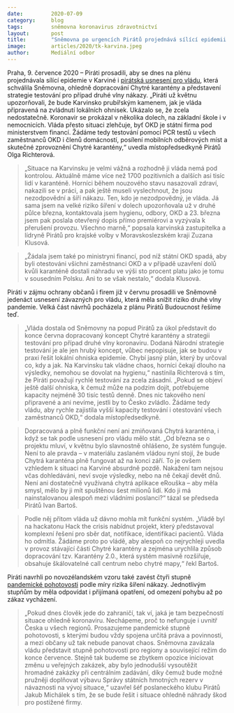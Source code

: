 ```yaml
---
date:         2020-07-09
category:     blog
tags:         sněmovna koronavirus zdravotnictví
layout:       post
title:        "Sněmovna po urgencích Pirátů projednává sílící epidemii v Karviné i selhání vlády ohledně Chytré karantény a testování nakažených"
image:        articles/2020/tk-karvina.jpeg
author:       Mediální odbor
---   
```




Praha, 9. července 2020 – Piráti prosadili, aby se dnes na plénu projednávala sílící epidemie v Karviné i [pirátská usnesení pro vládu](https://www.pirati.cz/tiskove-zpravy/pirati-prosadili-jedenact-usneseni-k-reseni-koronakrize.html), která schválila Sněmovna, ohledně dopracování Chytré karantény a představení strategie testování pro případ druhé vlny nákazy. „Piráti už květnu upozorňovali, že bude Karvinsko prubířským kamenem, jak je vláda připravená na zvládnutí lokálních ohnisek. Ukázalo se, že zcela nedostatečně. Koronavir se prokázal v několika dolech, na základní škole i v nemocnicích. Vláda přesto situaci zlehčuje, byť OKD je státní firma pod ministerstvem financí. Žádáme tedy testování pomocí PCR testů u všech zaměstnanců OKD i členů domácností, posílení mobilních odběrových míst a skutečné zprovoznění Chytré karantény,“ uvedla místopředsedkyně Pirátů Olga Richterová.

 

> „Situace na Karvinsku je velmi vážná a rozhodně ji vláda nemá pod kontrolou. Aktuálně máme více než 1700 pozitivních a dalších asi tisíc lidí v karanténě. Horníci během nouzového stavu nasazovali zdraví, nakazili se v práci, a pak ještě museli vyslechnout, že jsou nezodpovědní a šíří nákazu. Ten, kdo je nezodpovědný, je vláda. Já sama jsem na velké riziko šíření v dolech upozorňovala už v druhé půlce března, kontaktovala jsem hygienu, odbory, OKD a 23. března jsem pak poslala otevřený dopis přímo premiérovi a vyzývala k přerušení provozu. Všechno marně,“ popsala karvinská zastupitelka a lídryně Pirátů pro krajské volby v Moravskoslezském kraji Zuzana Klusová.

 

> „Žádala jsem také po ministryni financí, pod níž státní OKD spadá, aby byli otestováni všichni zaměstnanci OKD a v případě uzavření dolů kvůli karanténě dostali náhradu ve výši sto procent platu jako je tomu v sousedním Polsku. Ani to se však nestalo,“ dodala Klusová.  

 

Piráti v zájmu ochrany občanů i firem již v červnu prosadili ve Sněmovně jedenáct usnesení závazných pro vládu, která měla snížit riziko druhé vlny pandemie. Velká část návrhů pocházela z plánu Pirátů Budoucnost řešíme teď. 

> „Vláda dostala od Sněmovny na popud Pirátů za úkol představit do konce června dopracovaný koncept Chytré karantény a strategii testování pro případ druhé vlny koronaviru. Dodaná Národní strategie testování je ale jen hrubý koncept, vůbec nepopisuje, jak se budou v praxi řešit lokální ohniska epidemie. Chybí jasný plán, který by určoval co, kdy a jak. Na Karvinsku tak vládne chaos, horníci čekají dlouho na výsledky, nemohou se dovolat na hygienu,“ nastínila Richterová s tím, že Piráti považují rychlé testování za zcela zásadní. „Pokud se objeví ještě další ohniska, k čemuž může na podzim dojít, potřebujeme kapacity nejméně 30 tisíc testů denně. Dnes nic takového není připravené a ani nevíme, jestli by to Česko zvládlo. Žádáme tedy vládu, aby rychle zajistila vyšší kapacity testování i otestování všech zaměstnanců OKD,“ dodala místopředsedkyně.

 

> Dopracovaná a plně funkční není ani zmiňovaná Chytrá karanténa, i když se tak podle usnesení pro vládu mělo stát. „Od března se o projektu mluví, v květnu bylo slavnostně ohlášeno, že systém funguje. Není to ale pravda – v materiálu zaslaném vládou nyní stojí, že bude Chytrá karanténa plně fungovat až na konci září. To je ovšem vzhledem k situaci na Karviné absurdně pozdě. Nakažení tam nejsou včas dohledáváni, neví svoje výsledky, nebo na ně čekají devět dnů. Není ani dostatečně využívaná chytrá aplikace eRouška – aby měla smysl, mělo by ji mít spuštěnou šest milionů lidí. Kdo ji má nainstalovanou alespoň mezi vládními poslanci?“ tázal se předseda Pirátů Ivan Bartoš. 

 

> Podle něj přitom vláda už dávno mohla mít funkční systém. „Vládě byl na hackatonu Hack the crisis nabídnut projekt, který představoval komplexní řešení pro sběr dat, notifikace, identifikaci pacientů. Vláda ho odmítla. Žádáme proto po vládě, aby alespoň co nejrychleji uvedla v provoz stávající části Chytré karantény a zejména urychlila způsob dopracování tzv. Karantény 2.0., která systém masivně rozšiřuje, obsahuje škálovatelné call centrum nebo chytré mapy,“ řekl Bartoš. 

 

Piráti navrhli po novozélandském vzoru také zavést čtyři stupně [pandemické pohotovosti](https://www.mzcr.cz/verejne/dokumenty/pandemicky-plan-ceske-republiky_5520_5.html) podle míry rizika šíření nákazy. Jednotlivým stupňům by měla odpovídat i přijímaná opatření, od omezení pohybu až po zákaz vycházení. 

 

> „Pokud dnes člověk jede do zahraničí, tak ví, jaká je tam bezpečností situace ohledně koronaviru. Nechápeme, proč to nefunguje i uvnitř Česka u všech regionů. Prosazujeme pandemické stupně pohotovosti, s kterými budou vždy spojena určitá práva a povinnosti, a mezi občany už tak nebude panovat chaos. Sněmovna zavázala vládu představit stupně pohotovosti pro regiony a související režim do konce července. Stejně tak budeme se zbytkem opozice iniciovat změnu u veřejných zakázek, aby bylo jednodušší vysoutěžit hromadné zakázky při centrálním zadávání, díky čemuž bude možné pružněji doplňovat výbavu Správy státních hmotných rezerv v návaznosti na vývoj situace,“ uzavřel šéf poslaneckého klubu Pirátů Jakub Michálek s tím, že se bude řešit i situace ohledně náhrady škod pro postižené firmy. 

